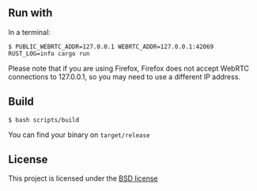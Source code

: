 ## Run with

In a terminal: 

```
$ PUBLIC_WEBRTC_ADDR=127.0.0.1 WEBRTC_ADDR=127.0.0.1:42069 RUST_LOG=info cargo run
```

Please note that if you are using Firefox, Firefox does not accept WebRTC
connections to 127.0.0.1, so you may need to use a different IP address.

## Build

```
$ bash scripts/build
```

You can find your binary on `target/release`

## License

This project is licensed under the [BSD license](LICENSE)